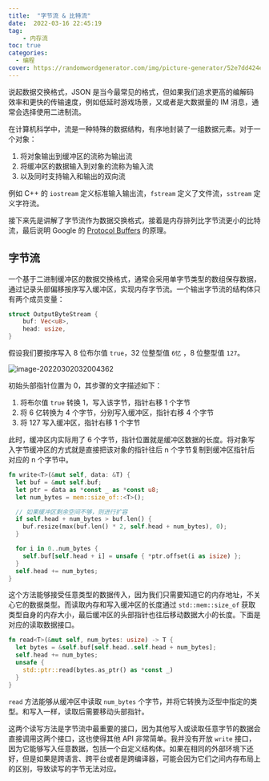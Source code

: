 ```yaml
---
title:  "字节流 & 比特流"
date:  2022-03-16 22:45:19
tag: 
    - 内存流
toc: true
categories:
  - 编程
cover: https://randomwordgenerator.com/img/picture-generator/52e7dd424e57ad14f1dc8460962e33791c3ad6e04e5074417c2f73d49148c4_640.jpg
---
```

说起数据交换格式，JSON 是当今最常见的格式，但如果我们追求更高的编解码效率和更快的传输速度，例如低延时游戏场景，又或者是大数据量的 IM 消息，通常会选择使用二进制流。

在计算机科学中，流是一种特殊的数据结构，有序地封装了一组数据元素。对于一个对象：

1. 将对象输出到缓冲区的流称为输出流
2. 将缓冲区的数据输入到对象的流称为输入流
3. 以及同时支持输入和输出的双向流

例如 C++ 的 `iostream` 定义标准输入输出流，`fstream` 定义了文件流，`sstream` 定义字符流。

接下来先是讲解了字节流作为数据交换格式，接着是内存排列比字节流更小的比特流，最后说明 Google 的 [Protocol Buffers](https://developers.google.com/protocol-buffers) 的原理。

## 字节流

一个基于二进制缓冲区的数据交换格式，通常会采用单字节类型的数组保存数据，通过记录头部偏移按序写入缓冲区，实现内存字节流。一个输出字节流的结构体只有两个成员变量：

```rust
struct OutputByteStream {
    buf: Vec<u8>,
    head: usize,
}
```

假设我们要按序写入 8 位布尔值 `true`，32 位整型值 `6忆` ，8 位整型值 `127`。

![image-20220302032004362](%E6%AF%94%E7%89%B9%E6%B5%81.assets/image-20220302032004362.png)

初始头部指针位置为 0，其步骤的文字描述如下：

1. 将布尔值 `true` 转换 1，写入该字节，指针右移 1 个字节
2. 将 6 亿转换为 4 个字节，分别写入缓冲区，指针右移 4 个字节
3. 将 127 写入缓冲区，指针右移 1 个字节

此时，缓冲区内实际用了 6 个字节，指针位置就是缓冲区数据的长度。将对象写入字节缓冲区的方式就是直接把该对象的指针往后 n 个字节复制到缓冲区指针后对应的 n 个字节中。

```rust
fn write<T>(&mut self, data: &T) {
  let buf = &mut self.buf;
  let ptr = data as *const _ as *const u8;
  let num_bytes = mem::size_of::<T>();

  // 如果缓冲区剩余空间不够，则进行扩容
  if self.head + num_bytes > buf.len() {
    buf.resize(max(buf.len() * 2, self.head + num_bytes), 0);
  }

  for i in 0..num_bytes {
    self.buf[self.head + i] = unsafe { *ptr.offset(i as isize) };
  }
  self.head += num_bytes;
}
```

这个方法能够接受任意类型的数据传入，因为我们只需要知道它的内存地址，不关心它的数据类型。而读取内存和写入缓冲区的长度通过 `std::mem::size_of` 获取类型自身的内存大小，最后缓冲区的头部指针也往后移动数据大小的长度。下面是对应的读取数据接口。

```rust
fn read<T>(&mut self, num_bytes: usize) -> T {
  let bytes = &self.buf[self.head..self.head + num_bytes];
  self.head += num_bytes;
  unsafe {
    std::ptr::read(bytes.as_ptr() as *const _)
  }
}
```

`read` 方法能够从缓冲区中读取 `num_bytes` 个字节，并将它转换为泛型中指定的类型。和写入一样，读取后需要移动头部指针。

这两个读写方法是字节流中最重要的接口，因为其他写入或读取任意字节的数据会直接调用这两个接口，这也使得其他 API 非常简单。我并没有开放 `write` 接口，因为它能够写入任意数据，包括一个自定义结构体。如果在相同的外部环境下还好，但是如果是跨语言、跨平台或者是跨编译器，可能会因为它们之间内存布局上的区别，导致读写的字节无法对应。